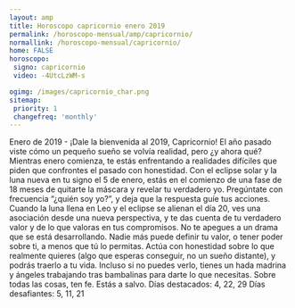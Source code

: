 ```yaml
---
layout: amp
title: Horoscopo capricornio enero 2019 
permalink: /horoscopo-mensual/amp/capricornio/
normallink: /horoscopo-mensual/capricornio/
home: FALSE
horoscopo:
 signo: capricornio
 video: -4UtcLzWM-s

ogimg: /images/capricornio_char.png
sitemap:
 priority: 1
 changefreq: 'monthly'
---
```



Enero de 2019 - ¡Dale la bienvenida al 2019, Capricornio! El año pasado viste cómo un pequeño sueño se volvía realidad, pero ¿y ahora qué? Mientras enero comienza, te estás enfrentando a realidades difíciles que piden que confrontes el pasado con honestidad. Con el eclipse solar y la luna nueva en tu signo el 5 de enero, estás en el comienzo de una fase de 18 meses de quitarte la máscara y revelar tu verdadero yo. Pregúntate con frecuencia “¿quién soy yo?”, y deja que la respuesta guíe tus acciones. 
Cuando la luna llena en Leo y el eclipse se alienan el día 20, ves una asociación desde una nueva perspectiva, y te das cuenta de tu verdadero valor y de lo que valoras en tus compromisos. No te apegues a un drama que se está desarrollando. Nadie más puede definir tu valor, o tener poder sobre ti, a menos que tú lo permitas. Actúa con honestidad sobre lo que realmente quieres (algo que esperas conseguir, no un sueño distante), y podrás traerlo a tu vida. Incluso si no puedes verlo, tienes un hada madrina y ángeles trabajando tras bambalinas para darte lo que necesitas. Sobre todas las cosas, ten fe. Estás a salvo. 
Días destacados: 4, 22, 29 
Días desafiantes: 5, 11, 21